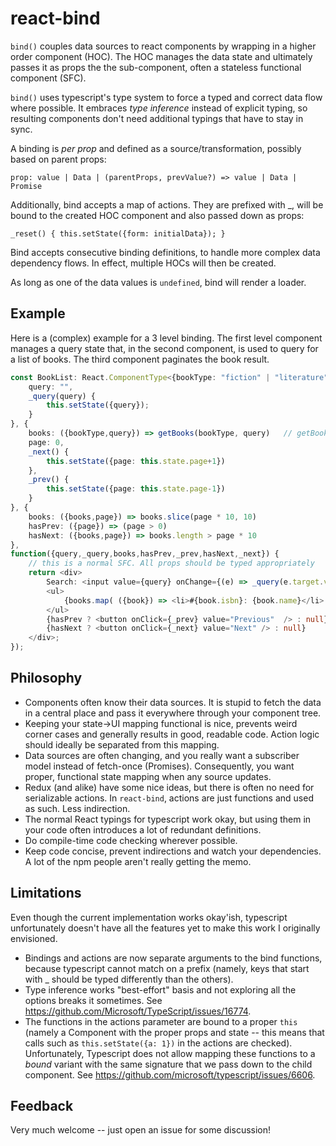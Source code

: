 react-bind
==========

`bind()` couples data sources to react components by wrapping in a higher order component
(HOC). The HOC manages the data state and ultimately passes it as props the the
sub-component, often a stateless functional component (SFC).

`bind()` uses typescript's type system to force a typed and correct data flow where
possible. It embraces *type inference* instead of explicit typing, so resulting components
don't need additional typings that have to stay in sync.

A binding is *per prop* and defined as a source/transformation, possibly based on parent props:

    prop: value | Data | (parentProps, prevValue?) => value | Data | Promise

Additionally, bind accepts a map of actions. They are prefixed with \_, will be bound to
the created HOC component and also passed down as props:

    _reset() { this.setState({form: initialData}); }

Bind accepts consecutive binding definitions, to handle more complex data dependency flows.
In effect, multiple HOCs will then be created. 

As long as one of the data values is `undefined`, bind will render a loader.

Example
-------
Here is a (complex) example for a 3 level binding. The first level component manages a query
state that, in the second component, is used to query for a list of books. The third component
paginates the book result.

```typescript
const BookList: React.ComponentType<{bookType: "fiction" | "literature"}> = bind({
    query: "",
    _query(query) {
        this.setState({query});
    }
}, {
    books: ({bookType,query}) => getBooks(bookType, query)   // getBooks() : Data<Book[]>
    page: 0,
    _next() {
        this.setState({page: this.state.page+1})
    },
    _prev() {
        this.setState({page: this.state.page-1})
    }
}, {
    books: ({books,page}) => books.slice(page * 10, 10)
    hasPrev: ({page}) => (page > 0)
    hasNext: ({books,page}) => books.length > page * 10
},
function({query,_query,books,hasPrev,_prev,hasNext,_next}) {
    // this is a normal SFC. All props should be typed appropriately
    return <div>
		Search: <input value={query} onChange={(e) => _query(e.target.value)} />
		<ul>
			{books.map( ({book}) => <li>#{book.isbn}: {book.name}</li> )}
		</ul>
		{hasPrev ? <button onClick={_prev} value="Previous"  /> : null}
		{hasNext ? <button onClick={_next} value="Next" /> : null}
	</div>;
});
```

Philosophy
----------
- Components often know their data sources. It is stupid to fetch the data in a central
  place and pass it everywhere through your component tree.
- Keeping your state->UI mapping functional is nice, prevents weird corner cases and
  generally results in good, readable code. Action logic should ideally be separated from
  this mapping.
- Data sources are often changing, and you really want a subscriber model instead of
  fetch-once (Promises). Consequently, you want proper, functional state mapping when any
  source updates.
- Redux (and alike) have some nice ideas, but there is often no need for serializable
  actions. In `react-bind`, actions are just functions and used as such. Less indirection.
- The normal React typings for typescript work okay, but using them in your code often
  introduces a lot of redundant definitions.
- Do compile-time code checking wherever possible.
- Keep code concise, prevent indirections and watch your dependencies. A lot of the npm
  people aren't really getting the memo.

Limitations
-----------
Even though the current implementation works okay'ish, typescript unfortunately doesn't
have all the features yet to make this work I originally envisioned.

- Bindings and actions are now separate arguments to the bind functions, because typescript
  cannot match on a prefix (namely, keys that start with \_ should be typed differently
  than the others).
- Type inference works "best-effort" basis and not exploring all the options breaks it
  sometimes. See https://github.com/Microsoft/TypeScript/issues/16774.
- The functions in the actions parameter are bound to a proper `this` (namely a Component
  with the proper props and state -- this means that calls such as `this.setState({a: 1})`
  in the actions are checked). Unfortunately, Typescript does not allow mapping these
  functions to a *bound* variant with the same signature that we pass down to the
  child component. See https://github.com/microsoft/typescript/issues/6606.

Feedback
--------
Very much welcome -- just open an issue for some discussion! 
